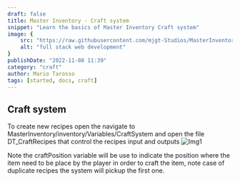 ```yaml
---
draft: false
title: Master Inventory - Craft system
snippet: "Learn the basics of Master Inventory Craft system"
image: {
    src: "https://raw.githubusercontent.com/mjgt-Studios/MasterInventoryDocs/main/imgs/PostImgs/Craft.png",
    alt: "full stack web development"
}
publishDate: "2022-11-08 11:39"
category: "craft"
author: Mario Tarosso
tags: [started, docs, craft]
---
```


## Craft system
To create new recipes open the navigate to MasterInventory/inventory/Variables/CraftSystem and open the file DT_CraftRecipes that control the recipes input and outputs
![Img1](https://raw.githubusercontent.com/mjgt-Studios/MasterInventoryDocs/main/imgs/Craft/img1.png)

Note the craftPosition variable will be use to indicate the position where the item need to be place by the player in order to craft the item, note case of duplicate recipes the system will pickup the first one.

